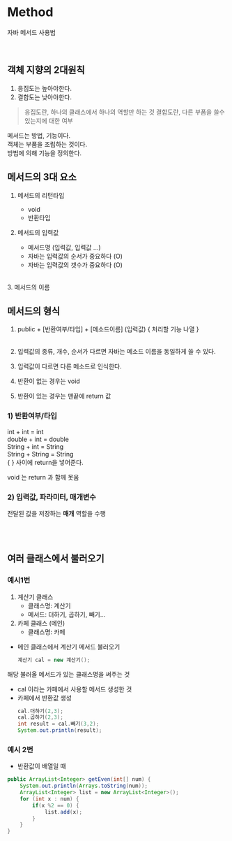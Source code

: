 # Method
자바 메서드 사용법


<br>

## 객체 지향의 2대원칙
1. 응집도는 높아야한다.
2. 결합도는 낮아야한다.

> 응집도란, 하나의 클래스에서 하나의 역할만 하는 것
> 결합도란, 다른 부품을 쓸수 있는지에 대한 여부


메서드는 방법, 기능이다. <br>
객체는 부품을 조립하는 것이다. <br>
방법에 의해 기능을 정의한다. <br>

## 메서드의 3대 요소
1. 메서드의 리턴타입
   - void
   - 반환타입

2. 메서드의 입력값
   - 메서드명 (입력값, 입력값 ...)
   - 자바는 입력값의 순서가 중요하다 (O)
   - 자바는 입력값의 갯수가 중요하다 (O)
<br>
3. 메서드의 이름


## 메서드의 형식
1. public + [반환여부/타입] + [메소드이름] (입력값) { 처리할 기능 나열 }
<br> <br>

2. 입력값의 종류, 개수, 순서가 다르면 자바는 메소드 이름을 동일하게 쓸 수 있다.

3. 입력값이 다르면 다른 메소드로 인식한다.

4. 반환이 없는 경우는 void

5. 반환이 있는 경우는 맨끝에 return 값


### 1) 반환여부/타입
int + int = int <br>
double + int = double <br>
String + int = String <br>
String + String = String <br>
{ } 사이에 return을 넣어준다.

void 는 return 과 함께 못옴
<br>


### 2) 입력값, 파라미터, 매개변수
전달된 값을 저장하는 **매개** 역할을 수행

<br><br>
## 여러 클래스에서 불러오기


### 예시1번
1. 계산기 클래스
   - 클래스명: 계산기
   - 메서드: 더하기, 곱하기, 빼기...
2. 카페 클래스 (메인)
   - 클래스명: 카페


- 메인 클래스에서 계산기 메서드 불러오기 <br>
  ```java
  계산기 cal = new 계산기();
  ```
해당 불러올 메서드가 있는 클래스명을 써주는 것
<br>
- cal 이라는 카페에서 사용할 메서드 생성한 것
- 카페에서 반환값 생성
  ``` java
  cal.더하기(2,3);
  cal.곱하기(2,3);
  int result = cal.빼기(3,2);
  System.out.println(result);
  ```


### 예시 2번
- 반환값이 배열일 때
```java
public ArrayList<Integer> getEven(int[] num) {
    System.out.println(Arrays.toString(num));
    ArrayList<Integer> list = new ArrayList<Integer>();
    for (int x : num) {
        if(x %2 == 0) {
            list.add(x);
        }
    }
}
```